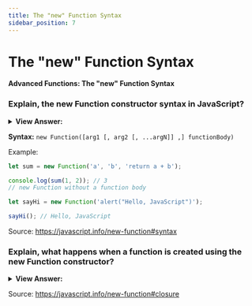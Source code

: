 ```yaml
---
title: The "new" Function Syntax
sidebar_position: 7
---
```


# The "new" Function Syntax

**Advanced Functions: The "new" Function Syntax**

<head>
  <title>The "new" Function Syntax - JavaScript Interview Questions & Answers</title>
  <meta charSet="utf-8" />
</head>

### Explain, the new Function constructor syntax in JavaScript?

<details>
  <summary><strong>View Answer:</strong></summary>
  <div>
  <div><strong>Interview Response:</strong> The Function constructor creates a new Function object. Calling the constructor directly can create functions dynamically but suffers from security and similar (but far less significant) performance issues to eval. However, unlike eval, the Function constructor creates functions which execute in the global scope only. One thing that should be noted, is that the new Function syntax does not require a function body to work. The major difference from other ways to build a function is that the function is created literally from a string, that is passed at run time. In fact, we can receive a string from an external source and use it in a function constructor. It is used in specific cases, like when we receive code from a server, or to dynamically compile a function from a template, in complex web-applications.
</div>
  </div>
</details>

**Syntax:** `new Function([arg1 [, arg2 [, ...argN]] ,] functionBody)`

Example:

```js
let sum = new Function('a', 'b', 'return a + b');

console.log(sum(1, 2)); // 3
// new Function without a function body

let sayHi = new Function('alert("Hello, JavaScript")');

sayHi(); // Hello, JavaScript
```

Source: <https://javascript.info/new-function#syntax>

### Explain, what happens when a function is created using the new Function constructor?

<details>
  <summary><strong>View Answer:</strong></summary>
  <div>
  <div><strong>Interview Response:</strong> When a function is created using new Function, its [[Environment]] is set to reference not the current Lexical Environment, but the global one. So, such function does not have access to outer variables, only to the global ones. This special feature of new Function looks strange but appears especially useful in practice. Hence, they cannot use outer variables. But that is good, because it insures us from errors. Passing parameters explicitly is a much better method architecturally and causes no problems with minifiers.
</div>
  </div>
</details>

Source: <https://javascript.info/new-function#closure>

